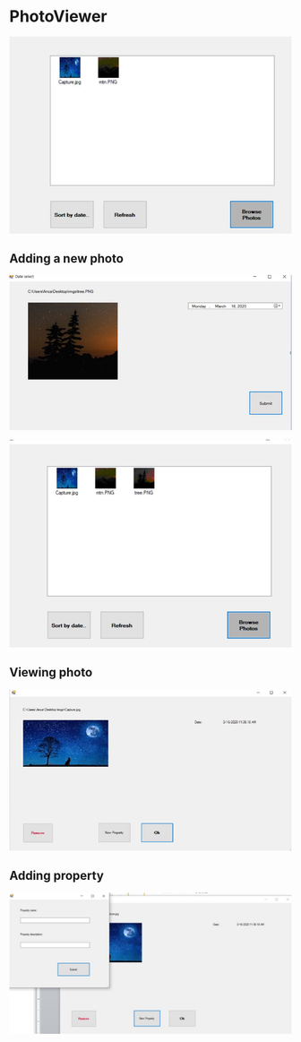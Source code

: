 <h1>PhotoViewer</h1>

![sample](Images/sample1.JPG)

<h2>Adding a new photo</h2>

![sample](Images/sample2.JPG)

![sample](Images/sample3.JPG)

<h2>Viewing photo</h2>

![sample](Images/sample4.JPG)

<h2>Adding property</h2>

![sample](Images/sample5.JPG)
